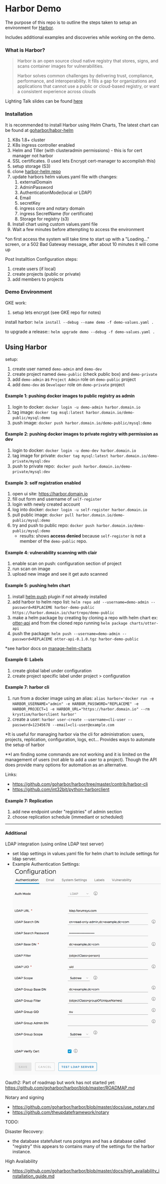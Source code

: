 # Harbor Demo

The purpose of this repo is to outline the steps taken to setup an environment for [Harbor](https://github.com/goharbor/harbor). 

Includes additional examples and discoveries while working on the demo.


### What is Harbor?
> Harbor is an open source cloud native registry that stores, signs, and scans container images for vulnerabilities.
> 
>Harbor solves common challenges by delivering trust, compliance, performance, and interoperability. It fills a gap for organizations and applications that cannot use a public or cloud-based registry, or want a consistent experience across clouds


Lighting Talk slides can be found [here](https://prezi.com/view/NzcvsMfHBfz1LQRpqhuE/)

### Installation

It is recommended to install Harbor using Helm Charts, The latest chart can be found at [goharbor/habor-helm](https://github.com/goharbor/harbor-helm)

1. K8s 1.8+ cluster
2. K8s ingress controller enabled
3. Helm and Tiller (with clusteradmin permissions) - this is for cert manager not harbor
4. SSL certificates. (I used lets Encrypt cert-manager to accomplish this)
5. setup storage (S3)
6. clone [harbor-helm repo](https://github.com/goharbor/harbor-helm)
7. update harbors helm values.yaml file with changes: 
    1. externalDomain
    2. AdminPassword
    3. AuthenticationMode(local or LDAP)
    4. Email
    5. secretKey
    6. ingress core and notary domain
    7. ingress SecretName (for certificate)
    8. Storage for registry (s3)
8.  Install chart using custom values.yaml file
9.  Wait a few minutes before attempting to access the environment

*on first access the system will take time to start up with a "Loading..." screen, or a 502 Bad Gateway message, after about 10 minutes it will come up

Post Installtion Configuration steps:
1. create users (if local)
2. create projects (public or private)
3. add members to projects

### Demo Environment
GKE work:
1. setup lets encrypt (see GKE repo for notes)

install harbor:
`helm install --debug --name demo -f demo-values.yaml .`

to upgrade a release::
`helm upgrade demo --debug -f demo-values.yaml .`

## Using Harbor

setup:
1. create user named `demo-admin` and `demo-dev`
2. create project named `demo-public` (check public box) and `demo-private`
3. add `demo-admin` as `Project Admin` role on `demo-public` project
4. add `demo-dev` as `Developer` role on `demo-private` project

#### Example 1: pushing docker images to public registry as admin
1. login to docker: `docker login -u demo-admin harbor.domain.io`
2. tag image: `docker tag msql:latest harbor.domain.io/demo-public/mysql:demo`
3. push image: `docker push harbor.domain.io/demo-public/mysql:demo`

#### Example 2: pushing docker images to private registry with permission as dev
1. login to docker: `docker login -u demo-dev harbor.domain.io`
2. tag image for private: `docker tag mysql:latest harbor.domain.io/demo-private/mysql:dev`
3. push to private repo:` docker push harbor.domain.io/demo-private/mysql:dev`

#### Example 3: self registration enabled
1. open ui site: https://harbor.domain.io
2. fill out form and username of `self-register`
3. login with newly created account
4. log into docker: `docker login -u self-register harbor.domain.io`
5. pull public image: `docker pull harbor.domain.io/demo-public/mysql:demo`
6. try and push to public repo: `docker push harbor.domain.io/demo-public/mysql:demo`
    - results: shows **access denied** because `self-register` is not a member of the `demo-public` repo. 

#### Example 4: vulnerability scanning with clair
1. enable scan on push: configuration section of project
2. run scan on image
3. upload new image and see it get auto scanned

#### Example 5: pushing helm chart
1. install [helm push](https://github.com/chartmuseum/helm-push) plugin if not already installed
2. add harbor to helm repo list: `helm repo add --username=demo-admin --password=REPLACEME harbor-demo-public https://harbor.domain.io/chartrepo/demo-public`
3. make a helm package by creating by cloning a repo with helm chart ex: [otter-api](https://github.com/zachpuck/otter-api) and from the cloned repo running `helm package charts/otter-api`
4. push the package: `helm push --username=demo-admin --password=REPLACEME otter-api-0.1.0.tgz harbor-demo-public`

*see harbor docs on [manage-helm-charts](https://github.com/goharbor/harbor/blob/master/docs/user_guide.md#manage-helm-charts)

#### Example 6: Labels
1. create global label under configuration
2. create project specific label under project > configuration

#### Example 7: harbor cli

1. run from a docker image using an alias:
`alias harbor='docker run -e HARBOR_USERNAME="admin" -e HARBOR_PASSWORD="REPLACEME" -e HARBOR_PROJECT=1 -e HARBOR_URL="https://harbor.domain.io" --rm krystism/harborclient harbor'`
2. create a user: `harbor user-create --username=cli-user --password=12345678 --email=cli-user@example.com`

*It is useful for managing harbor via the cli for administration: users, projects, replication, configuration, logs, ect...
Provides ways to automate the setup of harbor

**I am finding some commands are not working and it is limited on the management of users (not able to add a user to a project). Though the API does provide many options for automation as an alternative. 

Links: 
- https://github.com/goharbor/harbor/tree/master/contrib/harbor-cli
- https://github.com/int32bit/python-harborclient

#### Example 7: Replication
1. add new endpoint under "registries" of admin section
2. choose replication schedule (immediant or scheduled)


--- 
#### Additional
LDAP integration (using online LDAP test server)
- set ldap settings in values.yaml file for helm chart to include settings for ldap server.
- Example Authentication Settings:
![LDAP Settings](ldap_config.png)

Oauth2: 
Part of roadmap but work has not started yet: https://github.com/goharbor/harbor/blob/master/ROADMAP.md

Notary and signing
- https://github.com/goharbor/harbor/blob/master/docs/use_notary.md
- https://github.com/theupdateframework/notary


TODO:

Disaster Recovery:
- the database statefulset runs postgres and has a database called "registry" this appears to contains many of the settings for the harbor instance. 

High Availability
- https://github.com/goharbor/harbor/blob/master/docs/high_availability_installation_guide.md